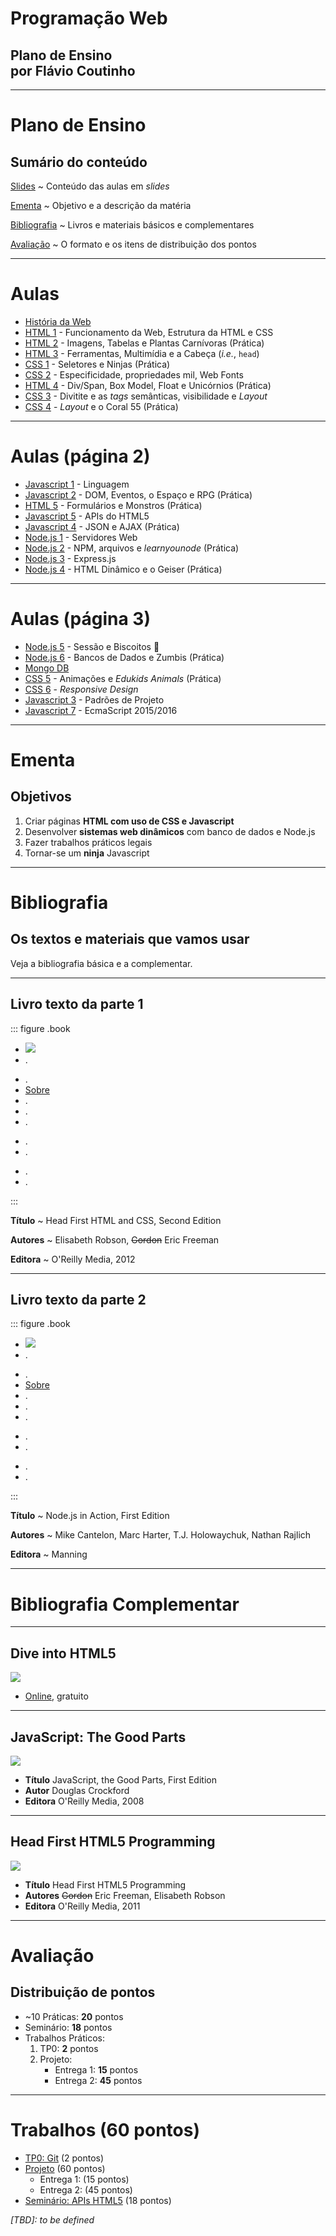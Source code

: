 <!-- {"layout": "title"} -->
# **Programação** Web

## Plano de Ensino<br>por **Flávio Coutinho**


---
<!-- {"layout": "section-header"} -->
# Plano de Ensino

## Sumário do conteúdo

[Slides](#slides)
  ~ Conteúdo das aulas em _slides_

[Ementa](#ementa)
  ~ Objetivo e a descrição da matéria

[Bibliografia](#bibliografia)
  ~ Livros e materiais básicos e complementares

[Avaliação](#avaliacao)
  ~ O formato e os itens de distribuição dos pontos

<!-- {dl:.content} -->

---
<!-- {"slideHash": "slides", "layout": "regular"} -->
# Aulas

- [História da Web](classes/intro/)
- [HTML 1](classes/html1/) - Funcionamento da Web, Estrutura da HTML e CSS
- [HTML 2](classes/html2/) - Imagens, Tabelas e Plantas Carnívoras (Prática)
- [HTML 3](classes/html3/) - Ferramentas, Multimídia e a Cabeça (_i.e._, `head`)
- [CSS 1](classes/css1/) - Seletores e Ninjas (Prática)
- [CSS 2](classes/css2/) - Especificidade, propriedades mil, Web Fonts
- [HTML 4](classes/html4/) - Div/Span, Box Model, Float e Unicórnios (Prática)
- [CSS 3](classes/css3/) - Divitite e as _tags_ semânticas, visibilidade e _Layout_
- [CSS 4](classes/css4/) - _Layout_ e o Coral 55 (Prática)

---

# Aulas (página 2)

- [Javascript 1](classes/js1/) - Linguagem
- [Javascript 2](classes/js2/) - DOM, Eventos, o Espaço e RPG (Prática)
- [HTML 5](classes/html5/) - Formulários e Monstros (Prática)
- [Javascript 5](classes/js5/) - APIs do HTML5
- [Javascript 4](classes/js4/) - JSON e AJAX (Prática)
- [Node.js 1](classes/ssn1/) - Servidores Web
- [Node.js 2](classes/ssn2/) - NPM, arquivos e _learnyounode_ (Prática)
- [Node.js 3](classes/ssn3/) - Express.js
- [Node.js 4](classes/ssn4/) - HTML Dinâmico e o Geiser (Prática)

---

# Aulas (página 3)

- [Node.js 5](classes/ssn5/) - Sessão e Biscoitos :cookie:
- [Node.js 6](classes/ssn6/) - Bancos de Dados e Zumbis (Prática)
- [Mongo DB](https://fegemo.github.io/cefet-nosql/classes/mongodb-nodejs/)
- [CSS 5](classes/css5/) - Animações e _Edukids Animals_ (Prática)
- [CSS 6](classes/css6/) - _Responsive Design_
- [Javascript 3](classes/js3/) - Padrões de Projeto
- [Javascript 7](classes/js7/) - EcmaScript 2015/2016


<!--

- [Node.js 7 - REST APIs](classes/ssn7/)
- [Server-side Node.js - Parte 8 (Prática WebSockets)](classes/ssn8/)
-->

---
<!--
{
  "slideHash": "ementa",
  "layout": "section-header"
}
-->
# Ementa

## Objetivos

1. Criar páginas **HTML com uso de CSS e Javascript**
1. Desenvolver **sistemas web dinâmicos** com banco de dados e Node.js
1. Fazer trabalhos práticos legais
1. Tornar-se um **ninja** Javascript

<!-- {ol:.content} -->

---
<!--
{
  "slideHash": "bibliografia",
  "layout": "section-header"
}
-->
# Bibliografia

## Os textos e materiais que vamos usar

Veja a bibliografia básica e a complementar.

<!-- {p:.content} -->
---
<!-- { "styles": ["styles/classes/books.min.css"] } -->
## **Livro texto** da parte 1

::: figure .book
- ![](images/book-head-first-html-css.jpg) <!-- {.full-width.full-height} -->
- .
<!-- {ul:.hardcover_front} -->
- .
- [Sobre](http://headfirstlabs.com/books/hfhtml/) <!-- {a:.book-btn target="_blank"} -->
- .
- .
- .
<!-- {ul:.page} -->
- .
- .
<!-- {ul:.hardcover_back} -->
- .
- .
<!-- {ul:.book_spine} -->
:::

**Título**
	 ~ Head First HTML and CSS, Second Edition

**Autores**
	 ~ Elisabeth Robson, ~~Gordon~~ Eric Freeman

**Editora**
   ~ O'Reilly Media, 2012

---
## **Livro texto** da parte 2

::: figure .book
- ![](images/book-nodejs-in-action.jpg) <!-- {.full-width.full-height} -->
- .
<!-- {ul:.hardcover_front} -->
- .
- [Sobre](https://www.manning.com/books/node-js-in-action) <!-- {a:.book-btn target="_blank"} -->
- .
- .
- .
<!-- {ul:.page} -->
- .
- .
<!-- {ul:.hardcover_back} -->
- .
- .
<!-- {ul:.book_spine} -->
:::

**Título**
  ~ Node.js in Action, First Edition

**Autores**
  ~ Mike Cantelon, Marc Harter, T.J. Holowaychuk, Nathan Rajlich

**Editora**
  ~ Manning

---
# Bibliografia Complementar

---
## Dive into HTML5

<div class="book-cover-container">
  <img class="book-cover" src="images/book-dive-into-html5.png">
  <div class="book-left book-light"></div>
</div>

- [Online](http://diveintohtml5.com.br/), gratuito

---
## JavaScript: The Good Parts

<div class="book-cover-container">
  <img class="book-cover" src="images/book-js-good-parts.png">
  <div class="book-left book-light"></div>
</div>

- **Título**	JavaScript, the Good Parts, First Edition
- **Autor**	Douglas Crockford
- **Editora** O'Reilly Media, 2008

---
## Head First HTML5 Programming

<div class="book-cover-container">
  <img class="book-cover" src="images/book-head-first-html5-programming.jpg">
  <div class="book-left"></div>
</div>

- **Título**	Head First HTML5 Programming
- **Autores**	~~Gordon~~ Eric Freeman, Elisabeth Robson
- **Editora** O'Reilly Media, 2011

---
<!--
{
  "slideHash": "avaliacao",
  "layout": "section-header"
}
-->
# Avaliação

## Distribuição de pontos

- ~10 Práticas: **20** pontos
- Seminário: **18** pontos
- Trabalhos Práticos:
  1. TP0: **2** pontos
  1. Projeto:
     - Entrega 1: **15** pontos
     - Entrega 2: **45** pontos

<!-- {ul^1:.content} -->

---
# Trabalhos (60 pontos)

- [TP0: Git][tp0] (2 pontos)
- [Projeto][project] (60 pontos)
  - Entrega 1: (15 pontos)
  - Entrega 2: (45 pontos)
- [Seminário: APIs HTML5][seminar] (18 pontos)

*[TBD]: to be defined*

[tp0]: assignments/tp0
[project]: https://github.com/fegemo/cefet-web/tree/master/assignments/project-craftfoliogotchi/README.md
[seminar]: https://github.com/fegemo/cefet-web/tree/master/assignments/seminar-html5/README.md

